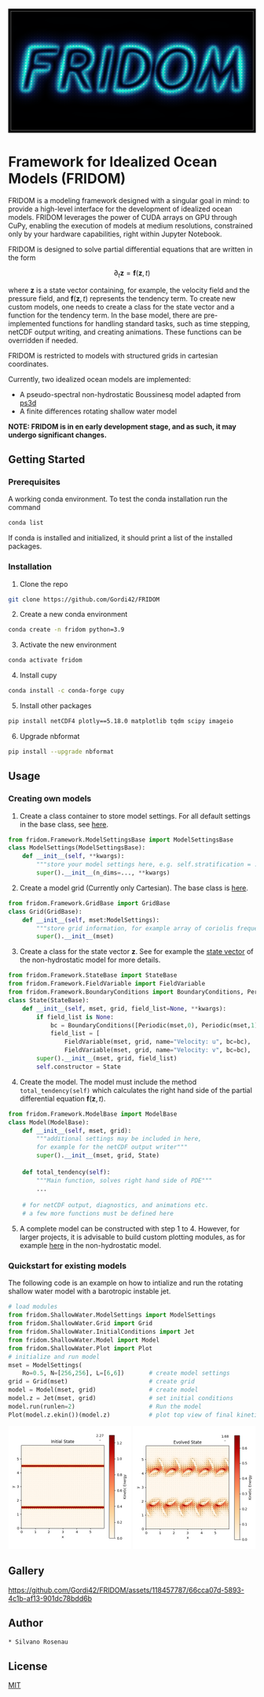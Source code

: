[![](media/fridom-title.png)](https://www.youtube.com/watch?v=Fotni4P2ZQs)

# Framework for Idealized Ocean Models (FRIDOM)

FRIDOM is a modeling framework designed with a singular goal in mind: to provide a high-level interface for the development of idealized ocean models. FRIDOM leverages the power of CUDA arrays on GPU through CuPy, enabling the execution of models at medium resolutions, constrained only by your hardware capabilities, right within Jupyter Notebook.

FRIDOM is designed to solve partial differential equations that are written in the form

$$ \partial_t \mathbf{z} = \mathbf{f}(\mathbf{z}, t) $$

where $\mathbf{z}$ is a state vector containing, for example, the velocity field and the pressure field, and $\mathbf{f}(\mathbf{z}, t)$ represents the tendency term. To create new custom models, one needs to create a class for the state vector and a function for the tendency term. In the base model, there are pre-implemented functions for handling standard tasks, such as time stepping, netCDF output writing, and creating animations. These functions can be overridden if needed.

FRIDOM is restricted to models with structured grids in cartesian coordinates.

Currently, two idealized ocean models are implemented:
- A pseudo-spectral non-hydrostatic Boussinesq model adapted from [ps3d](https://github.com/ceden/ps3d)
- A finite differences rotating shallow water model

**NOTE: FRIDOM is in en early development stage, and as such, it may undergo significant changes.**

## Getting Started

### Prerequisites
A working conda environment. To test the conda installation run the command
```sh
conda list
```
If conda is installed and initialized, it should print a list of the installed packages.

### Installation

1. Clone the repo
```sh
git clone https://github.com/Gordi42/FRIDOM
```
2. Create a new conda environment
```sh
conda create -n fridom python=3.9
```
3. Activate the new environment
```sh
conda activate fridom
```
4. Install cupy
```sh
conda install -c conda-forge cupy
```
5. Install other packages
```sh
pip install netCDF4 plotly==5.18.0 matplotlib tqdm scipy imageio
```
6. Upgrade nbformat
```sh
pip install --upgrade nbformat
```

## Usage

### Creating own models
1. Create a class container to store model settings. For all default settings in the base class, see [here](fridom/Framework/ModelSettingsBase.py).
```python
from fridom.Framework.ModelSettingsBase import ModelSettingsBase
class ModelSettings(ModelSettingsBase):
    def __init__(self, **kwargs):
        """store your model settings here, e.g. self.stratification = ..."""
        super().__init__(n_dims=..., **kwargs)
```
2. Create a model grid (Currently only Cartesian). The base class is [here](fridom/Framework/GridBase.py).
```python
from fridom.Framework.GridBase import GridBase
class Grid(GridBase):
    def __init__(self, mset:ModelSettings):
        """store grid information, for example array of coriolis frequency"""
        super().__init__(mset)
```
3. Create a class for the state vector $\mathbf{z}$. See for example the [state vector](fridom/NonHydrostatic/State.py) of the non-hydrostatic model for more details.
```python
from fridom.Framework.StateBase import StateBase
from fridom.Framework.FieldVariable import FieldVariable
from fridom.Framework.BoundaryConditions import BoundaryConditions, Periodic
class State(StateBase):
    def __init__(self, mset, grid, field_list=None, **kwargs):
        if field_list is None:
            bc = BoundaryConditions([Periodic(mset,0), Periodic(mset,1)])
            field_list = [
                FieldVariable(mset, grid, name="Velocity: u", bc=bc),
                FieldVariable(mset, grid, name="Velocity: v", bc=bc), ...]
        super().__init__(mset, grid, field_list)
        self.constructor = State
```
4. Create the model. The model must include the method ```total_tendency(self)``` which calculates the right hand side of the partial differential equation $\mathbf{f}(\mathbf{z},t)$.
```python
from fridom.Framework.ModelBase import ModelBase
class Model(ModelBase):
    def __init__(self, mset, grid):
        """additional settings may be included in here, 
        for example for the netCDF output writer"""
        super().__init__(mset, grid, State)

    def total_tendency(self):
        """Main function, solves right hand side of PDE"""
        ...

    # for netCDF output, diagnostics, and animations etc.
    # a few more functions must be defined here
```
5. A complete model can be constructed with step 1 to 4. However, for larger projects, it is advisable to build custom plotting modules, as for example [here](fridom/NonHydrostatic/Plot.py) in the non-hydrostatic model.


### Quickstart for existing models
The following code is an example on how to intialize and run the rotating shallow water model with a barotropic instable jet.

```python
# load modules
from fridom.ShallowWater.ModelSettings import ModelSettings
from fridom.ShallowWater.Grid import Grid
from fridom.ShallowWater.InitialConditions import Jet
from fridom.ShallowWater.Model import Model
from fridom.ShallowWater.Plot import Plot
# initialize and run model
mset = ModelSettings(
    Ro=0.5, N=[256,256], L=[6,6])       # create model settings
grid = Grid(mset)                       # create grid
model = Model(mset, grid)               # create model
model.z = Jet(mset, grid)               # set initial conditions
model.run(runlen=2)                     # Run the model
Plot(model.z.ekin())(model.z)           # plot top view of final kinetic energy
```
<p float="left">
  <img src="media/ShallowWater/SW_Jet_ini.png" width="250" />
  <img src="media/ShallowWater/SW_Jet_evo.png" width="250" /> 
</p>


## Gallery
https://github.com/Gordi42/FRIDOM/assets/118457787/66cca07d-5893-4c1b-af13-901dc78bdd6b


## Author
    * Silvano Rosenau

## License


[MIT](LICENSE.txt)



